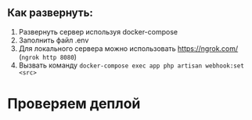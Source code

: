 ## Как развернуть:
1. Развернуть сервер используя docker-compose
2. Заполнить файл .env
3. Для локального сервера можно использовать https://ngrok.com/ (`ngrok http 8080`)
4. Вызвать команду `docker-compose exec app php artisan webhook:set <src>`


# Проверяем деплой
